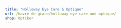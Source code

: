 ```yaml
---
title: "Holloway Eye Care & Optique"
url: /havre-de-grace/holloway-eye-care-und-optique/
shop: Optiker
---
```

